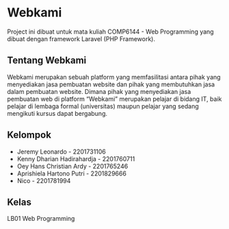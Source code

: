 # Webkami
Project ini dibuat untuk mata kuliah COMP6144 - Web Programming yang dibuat dengan framework Laravel (PHP Framework).

## Tentang Webkami
Webkami merupakan sebuah platform yang memfasilitasi antara pihak yang menyediakan jasa pembuatan website dan pihak yang membutuhkan jasa dalam pembuatan website. Dimana pihak yang menyediakan jasa pembuatan web di platform “Webkami” merupakan pelajar di bidang IT, baik pelajar di lembaga formal (universitas) maupun pelajar yang sedang mengikuti kursus dapat bergabung. 

## Kelompok
<ul>
<li> Jeremy Leonardo - 2201731106
<li> Kenny Dharian Hadirahardja - 2201760711
<li> Oey Hans Christian Ardy - 2201765246
<li> Aprishiela Hartono Putri - 2201829666
<li> Nico - 2201781994
</ul>

## Kelas
LB01 Web Programming